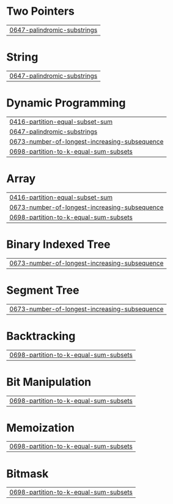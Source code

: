 # Two Pointers
|  |
| ------- |
| [0647-palindromic-substrings](https://github.com/riteshakya037/leet-code-solutions/tree/master/0647-palindromic-substrings) |


# String
|  |
| ------- |
| [0647-palindromic-substrings](https://github.com/riteshakya037/leet-code-solutions/tree/master/0647-palindromic-substrings) |
# Dynamic Programming
|  |
| ------- |
| [0416-partition-equal-subset-sum](https://github.com/riteshakya037/leet-code-solutions/tree/master/0416-partition-equal-subset-sum) |
| [0647-palindromic-substrings](https://github.com/riteshakya037/leet-code-solutions/tree/master/0647-palindromic-substrings) |
| [0673-number-of-longest-increasing-subsequence](https://github.com/riteshakya037/leet-code-solutions/tree/master/0673-number-of-longest-increasing-subsequence) |
| [0698-partition-to-k-equal-sum-subsets](https://github.com/riteshakya037/leet-code-solutions/tree/master/0698-partition-to-k-equal-sum-subsets) |
# Array
|  |
| ------- |
| [0416-partition-equal-subset-sum](https://github.com/riteshakya037/leet-code-solutions/tree/master/0416-partition-equal-subset-sum) |
| [0673-number-of-longest-increasing-subsequence](https://github.com/riteshakya037/leet-code-solutions/tree/master/0673-number-of-longest-increasing-subsequence) |
| [0698-partition-to-k-equal-sum-subsets](https://github.com/riteshakya037/leet-code-solutions/tree/master/0698-partition-to-k-equal-sum-subsets) |
# Binary Indexed Tree
|  |
| ------- |
| [0673-number-of-longest-increasing-subsequence](https://github.com/riteshakya037/leet-code-solutions/tree/master/0673-number-of-longest-increasing-subsequence) |
# Segment Tree
|  |
| ------- |
| [0673-number-of-longest-increasing-subsequence](https://github.com/riteshakya037/leet-code-solutions/tree/master/0673-number-of-longest-increasing-subsequence) |
# Backtracking
|  |
| ------- |
| [0698-partition-to-k-equal-sum-subsets](https://github.com/riteshakya037/leet-code-solutions/tree/master/0698-partition-to-k-equal-sum-subsets) |
# Bit Manipulation
|  |
| ------- |
| [0698-partition-to-k-equal-sum-subsets](https://github.com/riteshakya037/leet-code-solutions/tree/master/0698-partition-to-k-equal-sum-subsets) |
# Memoization
|  |
| ------- |
| [0698-partition-to-k-equal-sum-subsets](https://github.com/riteshakya037/leet-code-solutions/tree/master/0698-partition-to-k-equal-sum-subsets) |
# Bitmask
|  |
| ------- |
| [0698-partition-to-k-equal-sum-subsets](https://github.com/riteshakya037/leet-code-solutions/tree/master/0698-partition-to-k-equal-sum-subsets) |